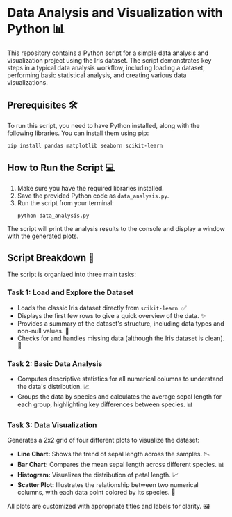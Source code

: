 # Data Analysis and Visualization with Python 📊

This repository contains a Python script for a simple data analysis and visualization project using the Iris dataset. The script demonstrates key steps in a typical data analysis workflow, including loading a dataset, performing basic statistical analysis, and creating various data visualizations.

## Prerequisites 🛠️

To run this script, you need to have Python installed, along with the following libraries. You can install them using pip:
`````````
pip install pandas matplotlib seaborn scikit-learn

`````````


## How to Run the Script 💻

1. Make sure you have the required libraries installed.  
2. Save the provided Python code as `data_analysis.py`.  
3. Run the script from your terminal:
    `````
    python data_analysis.py

    `````



The script will print the analysis results to the console and display a window with the generated plots.

## Script Breakdown 📝

The script is organized into three main tasks:

### Task 1: Load and Explore the Dataset
- Loads the classic Iris dataset directly from ``scikit-learn``. ✅  
- Displays the first few rows to give a quick overview of the data. ✨  
- Provides a summary of the dataset's structure, including data types and non-null values. 🔎  
- Checks for and handles missing data (although the Iris dataset is clean). 🧹  

### Task 2: Basic Data Analysis
- Computes descriptive statistics for all numerical columns to understand the data's distribution. 📈  
- Groups the data by species and calculates the average sepal length for each group, highlighting key differences between species. 📊  

### Task 3: Data Visualization
Generates a 2x2 grid of four different plots to visualize the dataset:
- **Line Chart:** Shows the trend of sepal length across the samples. 📉  
- **Bar Chart:** Compares the mean sepal length across different species. 📊  
- **Histogram:** Visualizes the distribution of petal length. 📈  
- **Scatter Plot:** Illustrates the relationship between two numerical columns, with each data point colored by its species. 🧩  

All plots are customized with appropriate titles and labels for clarity. 🖼️

